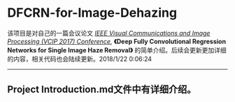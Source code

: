 # DFCRN-for-Image-Dehazing

该项目是对自己的一篇会议论文 *[IEEE Visual Communications and Image Processing (VCIP 2017) Conference](http://www.vcip2017.org/home)*,  **《Deep Fully Convolutional Regression Networks for Single Image Haze Removal》** 的简单介绍。后续会更新更加详细的内容，相关代码也会陆续更新。2018/1/22 0:06:24 

------------------
## Project Introduction.md文件中有详细介绍。

